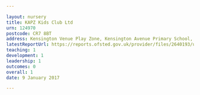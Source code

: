 ```yaml
---

layout: nursery
title: KAPZ Kids Club Ltd
urn: 124970
postcode: CR7 8BT
address: Kensington Venue Play Zone, Kensington Avenue Primary School, Kensington Avenue, Thornton Heath, Surrey, CR7 8BT
latestReportUrl: https://reports.ofsted.gov.uk/provider/files/2640193/urn/124970.pdf
teaching: 1
development: 1
leadership: 1
outcomes: 0
overall: 1
date: 9 January 2017

---
```

